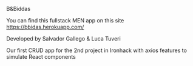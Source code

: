 B&Biddas

You can find this fullstack MEN  app on this site https://bbidas.herokuapp.com/

Developed by Salvador Gallego & Luca Tuveri


Our first CRUD app for the 2nd project in Ironhack with axios features to simulate React components

